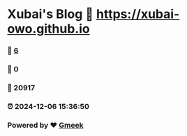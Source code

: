 # Xubai's Blog :link: https://xubai-owo.github.io 
### :page_facing_up: [6](https://xubai-owo.github.io/tag.html) 
### :speech_balloon: 0 
### :hibiscus: 20917 
### :alarm_clock: 2024-12-06 15:36:50 
### Powered by :heart: [Gmeek](https://github.com/Meekdai/Gmeek)
